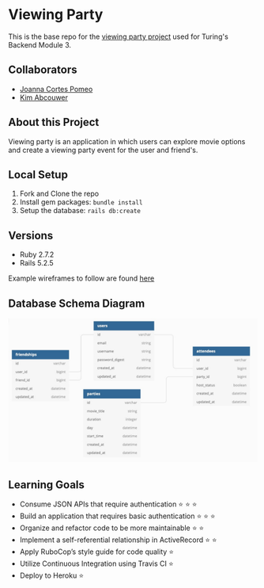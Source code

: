 # Viewing Party

This is the base repo for the [viewing party project](https://backend.turing.io/module3/projects/viewing_party) used for Turing's Backend Module 3.

## Collaborators

- [Joanna Cortes Pomeo](https://github.com/JoannaCoPo)
- [Kim Abcouwer](https://github.com/kabcouwer)

## About this Project

Viewing party is an application in which users can explore movie options and create a viewing party event for the user and friend's.

## Local Setup

1. Fork and Clone the repo
2. Install gem packages: `bundle install`
3. Setup the database: `rails db:create`

## Versions

- Ruby 2.7.2
- Rails 5.2.5

Example wireframes to follow are found [here](https://backend.turing.io/module3/projects/viewing_party/wireframes)

## Database Schema Diagram

![db_diagram](https://github.com/kabcouwer/viewing_party/blob/main/app/assets/images/viewing_party_db_diagram.jpg)

## Learning Goals
- Consume JSON APIs that require authentication ⭐ ⭐ ⭐
- Build an application that requires basic authentication ⭐ ⭐ ⭐
- Organize and refactor code to be more maintainable ⭐ ⭐
- Implement a self-referential relationship in ActiveRecord ⭐ ⭐
- Apply RuboCop’s style guide for code quality ⭐
- Utilize Continuous Integration using Travis CI ⭐
- Deploy to Heroku ⭐
